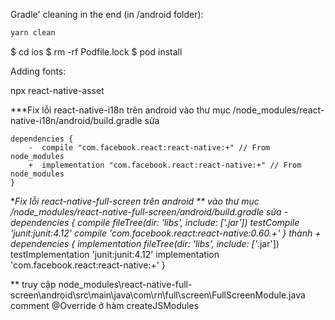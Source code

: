 Gradle' cleaning in the end (in /android folder):
```bash
yarn clean
```

$ cd ios
$ rm -rf Podfile.lock
$ pod install

Adding fonts:

npx react-native-asset


***Fix lỗi react-native-i18n trên android
vào thư mục /node_modules/react-native-i18n/android/build.gradle sửa
 
    dependencies {
        -  compile "com.facebook.react:react-native:+" // From node_modules
        +  implementation "com.facebook.react:react-native:+" // From node_modules
    }

***Fix lỗi react-native-full-screen trên android
** vào thư mục /node_modules/react-native-full-screen/android/build.gradle sửa
    - dependencies {
        compile fileTree(dir: 'libs', include: ['*.jar'])
        testCompile 'junit:junit:4.12'
        compile 'com.facebook.react:react-native:0.60.+'
    }
    thành 
    + dependencies {
        implementation fileTree(dir: 'libs', include: ['*.jar'])
        testImplementation 'junit:junit:4.12'
        implementation 'com.facebook.react:react-native:+'
    }

** truy cập node_modules\react-native-full-screen\android\src\main\java\com\rn\full\screen\FullScreenModule.java
    comment @Override ở hàm createJSModules